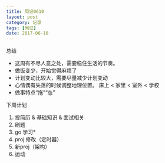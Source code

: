 ```yaml
---
title: 周记0610
layout: post
category: 记录
tags: [周记]
date: 2017-06-10
---
```


总结
* 这周有不尽人意之处，需要稳住生活的节奏。
* 做饭变少，开始觉得麻烦了
* 计划变动比较大，需要尽量减少计划变动
* 心情偶有失落的时候调整地理位置。 床上 < 家里 < 室外 < 学校
* 做事特点“拖”“怂”

下周计划
1. 投简历 & 基础知识 & 面试相关
2. 刷题
3. go 学习*
4. proj 修改（定时器）
5. 新proj（架构）
6. 运动
